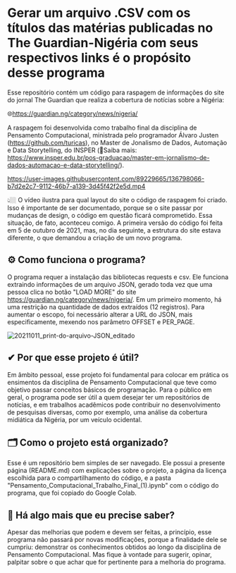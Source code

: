 # Gerar um arquivo .CSV com os títulos das matérias publicadas no The Guardian-Nigéria com seus respectivos links é o propósito desse programa

Esse repositório contém um código para raspagem de informações do site do jornal The Guardian que realiza a cobertura de notícias sobre a Nigéria: 

🌐https://guardian.ng/category/news/nigeria/

A raspagem foi desenvolvida como trabalho final da disciplina de Pensamento Computacional, ministrada pelo programador Álvaro Justen (https://github.com/turicas), no Master de Jonalismo de Dados, Automação e Data Storytelling, do INSPER (🔎Saiba mais: https://www.insper.edu.br/pos-graduacao/master-em-jornalismo-de-dados-automacao-e-data-storytelling/).

https://user-images.githubusercontent.com/89229665/136798066-b7d2e2c7-9112-46b7-a139-3d45f42f2e5d.mp4

👆🏼 O vídeo ilustra para qual layout do site o código de raspagem foi criado. Isso é importante de ser documentado, porque se o site passar por mudanças de design, o código em questão ficará comprometido. Essa situação, de fato, aconteceu comigo. A primeira versão do código foi feita em 5 de outubro de 2021, mas, no dia seguinte, a estrutura do site estava diferente, o que demandou a criação de um novo programa.

## ⚙ Como funciona o programa?

O programa requer a instalação das bibliotecas requests e csv. Ele funciona extraindo informações de um arquivo JSON, gerado toda vez que uma pessoa clica no botão "LOAD MORE" do site https://guardian.ng/category/news/nigeria/. Em um primeiro momento, há uma restrição na quantidade de dados extraídos (12 registros). Para aumentar o escopo, foi necessário alterar a URL do JSON, mais especificamente, mexendo nos parâmetro OFFSET e PER_PAGE. 

![20211011_print-do-arquivo-JSON_editado](https://user-images.githubusercontent.com/89229665/136817996-a9eac86e-356b-4404-a83e-4aa18eabcdc8.png)


## ✔ Por que esse projeto é útil?

Em âmbito pessoal, esse projeto foi fundamental para colocar em prática os ensimentos da disciplina de Pensamento Computacional que teve como objetivo passar conceitos básicos de programação. Para o público em geral, o programa pode ser útil a quem desejar ter um repositórios de notícias, e em trabalhos acadêmicos pode contribuir no desenvolvimento de pesquisas diversas, como por exemplo, uma análise da cobertura midiática da Nigéria, por um veículo ocidental. 

## 🗂 Como o projeto está organizado?

Esse é um repositório bem simples de ser navegado. Ele possui a presente página (README.md) com explicações sobre o projeto, a página da licença escolhida para o compartilhamento do código, e a pasta "Pensamento_Computacional_Trabalho_Final_(1).ipynb" com o código do programa, que foi copiado do Google Colab.  

## 🤔 Há algo mais que eu precise saber?
Apesar das melhorias que podem e devem ser feitas, a princípio, esse programa não passará por novas modificações, porque a finalidade dele se cumpriu: demonstrar os conhecimentos obtidos ao longo da disciplina de Pensamento Computacional. Mas fique à vontade para sugerir, opinar, palpitar sobre o que achar que for pertinente para a melhoria do programa.  

